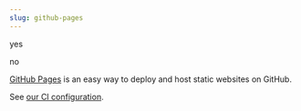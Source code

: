 ```yaml
---
slug: github-pages
---
```


yes

no


[GitHub Pages](https://pages.github.com/) is an easy way to deploy and host static websites on GitHub.


See [our CI configuration](https://github.com/srid/emanote-template/blob/master/.github/workflows/publish.yaml).
